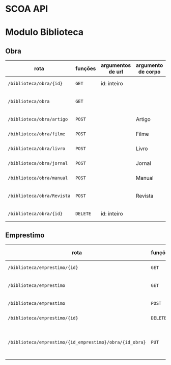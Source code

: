 # SCOA API

# Modulo Biblioteca

## Obra

|rota                                                               |funções |argumentos de url                                |argumento de corpo|entidades                         |descrição                           |
|-------------------------------------------------------------------|--------|-------------------------------------------------|------------------|----------------------------------|------------------------------------|
|`/biblioteca/obra/{id}     `                                       |`GET`   |id: inteiro                                      |                  |Obra                              |Retorna uma obra
|`/biblioteca/obra`                                                 |`GET`   |                                                 |                  |Obra                              |Retorna todas as obras
|`/biblioteca/obra/artigo`                                          |`POST`  |                                                 |Artigo            |Artigo                            |Insere um artigo
|`/biblioteca/obra/filme`                                           |`POST`  |                                                 |Filme             |Filme                             |Insere um filme
|`/biblioteca/obra/livro`                                           |`POST`  |                                                 |Livro             |Livro                             |Insere um livro
|`/biblioteca/obra/jornal`                                          |`POST`  |                                                 |Jornal            |Jornal                            |Insere um jornal
|`/biblioteca/obra/manual`                                          |`POST`  |                                                 |Manual            |Manual                            |Insere um manual
|`/biblioteca/obra/Revista`                                         |`POST`  |                                                 |Revista           |Revista                           |Insere uma revista
|`/biblioteca/obra/{id}`                                            |`DELETE`|id: inteiro                                      |                  |Obra                              |Remove uma obra


## Emprestimo

|rota                                                               |funções |argumentos de url                                |argumento de corpo|entidades                         |descrição                           |
|-------------------------------------------------------------------|--------|-------------------------------------------------|------------------|----------------------------------|------------------------------------|
|`/biblioteca/emprestimo/{id}`                                      |`GET`   |id: inteiro                                      |                  |Empréstimo                        |Retorna um empréstimo
|`/biblioteca/emprestimo`                                           |`GET`   |                                                 |                  |Empréstimo                        |Retorna todos os empréstimos
|`/biblioteca/emprestimo`                                           |`POST`  |                                                 |Empréstimo        |Empréstimo                        |Insere um empréstimo
|`/biblioteca/emprestimo/{id}`                                      |`DELETE`|id: inteiro                                      |                  |Empréstimo                        |Remove um empréstimo
|`/biblioteca/emprestimo/{id_emprestimo}/obra/{id_obra}`            |`PUT`   |id_emprestimo: inteiro,<br>id_obra: inteiro      |                  |Empréstimo,<br>Obra               |Relaciona um empréstimo com uma obra
